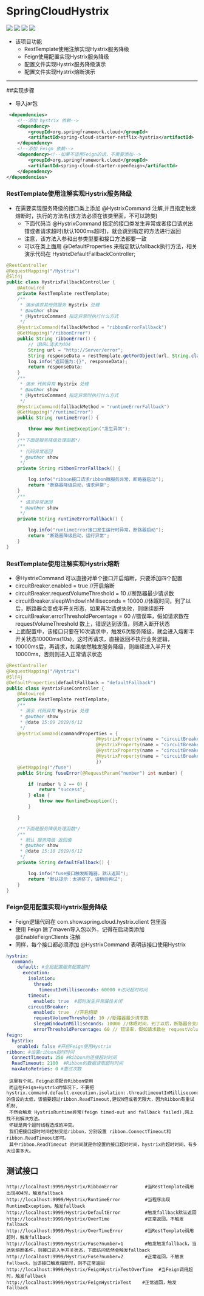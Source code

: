 # SpringCloudHystrix
![](https://img.shields.io/badge/SpringBoot-2.1.5.RELEASE-brightgreen.svg)
![](https://img.shields.io/badge/SpringCloud-Greenwich.SR1-blue.svg)
![](https://img.shields.io/badge/jdk-1.8.0_151-9cf.svg)
![](https://img.shields.io/badge/maven-3.5.0-ff69b4.svg)

- 该项目功能
  - RestTemplate使用注解实现Hystrix服务降级
  - Feign使用配置实现Hystrix服务降级
  - 配置文件实现Hystrix服务降级演示
  - 配置文件实现Hystrix熔断演示

---
##实现步骤
 - 导入jar包
```xml
 <dependencies>
    <!--添加 hystrix 依赖-->
    <dependency>
        <groupId>org.springframework.cloud</groupId>
        <artifactId>spring-cloud-starter-netflix-hystrix</artifactId>
    </dependency>
    <!--添加 Feign 依赖-->
    <dependency><!--如果不适用Feign的话，不需要添加-->
        <groupId>org.springframework.cloud</groupId>
        <artifactId>spring-cloud-starter-openfeign</artifactId>
    </dependency> 
</dependencies>
```

### RestTemplate使用注解实现Hystrix服务降级
 - 在需要实现服务降级的接口类上添加 @HystrixCommand 注解,并且指定触发熔断时，执行的方法名(该方法必须在该类里面，不可以跨类)
     - 下面代码当 @HystrixCommand 指定的接口类发生异常或者接口请求出错或者请求超时(默认1000ms超时)，就会跳到指定的方法进行返回
     - 注意，该方法入参和出参类型要和接口方法都要一致
     - 可以在类上面用 @DefaultProperties 来指定默认fallback执行方法，相关演示代码在 HystrixDefaultFallbackController;
```java
@RestController
@RequestMapping("/Hystrix")
@Slf4j
public class HystrixFallbackController {
    @Autowired
    private RestTemplate restTemplate;
    /**
     * 演示请求其他微服务 Hystrix 处理
     * @author show
     * @HystrixCommand 指定异常时执行什么方式
     */
    @HystrixCommand(fallbackMethod = "ribbonErrorFallback")
    @GetMapping("/ribbonError")
    public String ribbonError() {
        // 该URL请求为404
        String url = "http://Server/error";
        String responseData = restTemplate.getForObject(url, String.class);
        log.info("返回值为:{}", responseData);
        return responseData;
    }
    /**
     * 演示 代码异常 Hystrix 处理
     * @author show
     * @HystrixCommand 指定异常时执行什么方式
     */
    @HystrixCommand(fallbackMethod = "runtimeErrorFallback")
    @GetMapping("/runtimeError")
    public String runtimeError() {

        throw new RuntimeException("发生异常");
    }
    /**下面是服务降级处理函数*/
    /**
     * 代码异常返回
     * @author show
     */
    private String ribbonErrorFallback() {

        log.info("ribbon接口请求ribbon微服务异常，断路器启动");
        return "断路器降级启动，请求异常";
    }
    /**
     * 请求异常返回
     * @author show
     */
    private String runtimeErrorFallback() {

        log.info("runtimeError接口发生运行时异常，断路器启动");
        return "断路器降级启动，运行异常";
    }
}
```

### RestTemplate使用注解实现Hystrix熔断
-  @HystrixCommand 可以直接对单个接口开启熔断，只要添加四个配置
  - circuitBreaker.enabled = true //开启熔断
  - circuitBreaker.requestVolumeThreshold = 10  //断路器最少请求数
  - circuitBreaker.sleepWindowInMilliseconds = 10000 //休眠时间，到了以后，断路器会变成半开关形态，如果再次请求失败，则继续断开
  - circuitBreaker.errorThresholdPercentage = 60 //错误率，假如请求数在 requestVolumeThreshold 数上，错误达到该值，则进入断开状态
- 上面配置中，该接口只要在10次请求中，触发6次服务降级，就会进入熔断半开关状态10000ms(10s)，这时再请求，直接返回不执行业务逻辑，
- 10000ms后，再请求，如果依然触发服务降级，则继续进入半开关10000ms，否则则进入正常请求状态
```java
@RestController
@RequestMapping("/Hystrix")
@Slf4j
@DefaultProperties(defaultFallback = "defaultFallback")
public class HystrixFuseController {
    @Autowired
    private RestTemplate restTemplate;
    /**
     * 演示 代码异常 Hystrix 处理
     * @author show
     * @date 15:09 2019/6/12
     */
    @HystrixCommand(commandProperties = {
                                 @HystrixProperty(name = "circuitBreaker.enabled", value = "true"), //开启熔断
                                 @HystrixProperty(name = "circuitBreaker.requestVolumeThreshold", value = "10"), //断路器最少请求数
                                 @HystrixProperty(name = "circuitBreaker.sleepWindowInMilliseconds", value = "10000"),//休眠时间，到了以后，断路器会变成半开关形态，如果再次请求失败，则继续断开
                                 @HystrixProperty(name = "circuitBreaker.errorThresholdPercentage", value = "60") // 错误率，假如请求数在 requestVolumeThreshold 数上，错误达到该值，则进入断开状态
                                 })
    @GetMapping("/fuse")
    public String fuseError(@RequestParam("number") int number) {

        if (number % 2 == 0) {
            return "success";
        } else {
            throw new RuntimeException();
        }

    }

    /**下面是服务降级处理函数*/
    /**
     * 默认 服务降级 返回值
     * @author show
     * @date 15:10 2019/6/12
     */
    private String defaultFallback() {

        log.info("fuse接口触发断路器，默认返回");
        return "默认提示：太拥挤了，请稍后再试";
    }
}
```

### Feign使用配置实现Hystrix服务降级 
- Feign逻辑代码在 com.show.spring.cloud.hystrix.client 包里面
- 使用 Feign 除了maven导入包以外，记得在启动类添加 @EnableFeignClients 注解
- 同样，每个接口都必须添加  @HystrixCommand 表明该接口使用Hystrix
```yaml
hystrix:
  command:
    default: #全局配置服务配置超时
      execution:
        isolation:
          thread:
            timeoutInMilliseconds: 60000 #访问超时时间
        timeout:
          enabled: true  #超时发生异常属性关闭
        circuitBreaker:
          enabled: true  //开启熔断
          requestVolumeThreshold: 10 //断路器最少请求数
          sleepWindowInMilliseconds: 10000 //休眠时间，到了以后，断路器会变成半开关形态，如果再次请求失败，则继续断开
          errorThresholdPercentage: 60 // 错误率，假如请求数在 requestVolumeThreshold 数上，错误达到该值，则进入断开状态
feign:
  hystrix:
    enabled: false #开启Feign使用Hystrix
ribbon: #设置ribbon超时时间
  ConnectTimeout: 250 #Ribbon的连接超时时间
  ReadTimeout: 2100  #Ribbon的数据读取超时时间
  maxAutoRetries: 0 #重试次数
```
> 
     这里有个坑，Feign必须配合Ribbon使用
     而且在Feign+Hystrix的情况下，不要把 hystrix.command.default.execution.isolation:.threadtimeoutInMilliseconds的值设的太低，该值要超过ribbon.ReadTimeout,建议N倍或者无限大，因为Ribbon有重试机制,
     不然会触发 HystrixRuntime异常(feign timed-out and fallback failed),网上找不到解决方法。
     怀疑是两个超时线程造成的冲突。
     我们把接口超时时间控制交给ribbon，分别设置 ribbon.ConnectTimeout和 ribbon.ReadTimeout即可。
     其中ribbon.ReadTimeout 的时间就是你设置的接口超时时间，hystrix的超时时间，有多大设置多大。

## 测试接口
````
http://localhost:9999/Hystrix/RibbonError          #当RestTemplate调用出现404时，触发fallback
http://localhost:9999/Hystrix/RuntimeError         #当程序出现RuntimeException，触发fallback
http://localhost:9999/Hystrix/DefaultError         #触发fallback默认返回
http://localhost:9999/Hystrix/OverTime             #正常返回，不触发fallback
http://localhost:9999/Hystrix/OverTimeError        #当RestTemplate调用超时，触发fallback
http://localhost:9999/Hystrix/Fuse?number=1        #触发触发fallback，当达到熔断条件，则接口进入半开关状态，下面访问依然会触发fallback
http://localhost:9999/Hystrix/Fuse?number=2        #正常返回，不触发fallback，当该接口触发熔断时，则不正常返回
http://localhost:9999/Hystrix/FeignHystrixTestOverTime  #当Feign调用超时，触发fallback
http://localhost:9999/Hystrix/FeignHystrixTest    #正常返回，触发fallback
````
